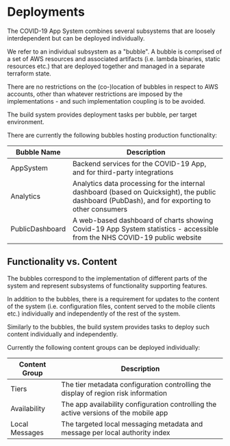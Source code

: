 # Deployments

The COVID-19 App System combines several subsystems that are loosely interdependent but can be deployed individually.

We refer to an individual subsystem as a "bubble". A bubble is comprised of a set of AWS resources and associated artifacts (i.e. lambda binaries, static resources etc.) that are deployed together and managed in a separate terraform state.

There are no restrictions on the (co-)location of bubbles in respect to AWS accounts, other than whatever restrictions are imposed by the implementations - and such implementation coupling is to be avoided.

The build system provides deployment tasks per bubble, per target environment.

There are currently the following bubbles hosting production functionality:

Bubble Name|Description|
---|---|
AppSystem| Backend services for the COVID-19 App, and for third-party integrations|
Analytics|Analytics data processing for the internal dashboard (based on Quicksight), the public dashboard (PubDash), and for exporting to other consumers |
PublicDashboard|A web-based dashboard of charts showing Covid-19 App System statistics - accessible from the NHS COVID-19 public website |

## Functionality vs. Content

The bubbles correspond to the implementation of different parts of the system and represent subsystems of functionality supporting features.

In addition to the bubbles, there is a requirement for updates to the content of the system (i.e. configuration files, content served to the mobile clients etc.) individually and independently of the rest of the system.

Similarly to the bubbles, the build system provides tasks to deploy such content individually and independently.

Currently the following content groups can be deployed individually:

Content Group|Description|
---|---|
|Tiers|The tier metadata configuration controlling the display of region risk information|
|Availability|The app availability configuration controlling the active versions of the mobile app|
|Local Messages|The targeted local messaging metadata and message per local authority index|
